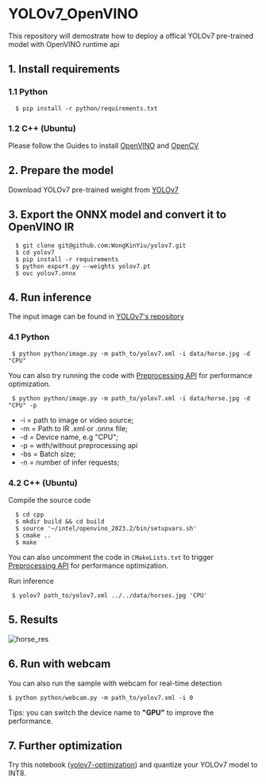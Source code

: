 # YOLOv7_OpenVINO
This repository will demostrate how to deploy a offical YOLOv7 pre-trained model with OpenVINO runtime api
## 1. Install requirements
### 1.1 Python
```shell
  $ pip install -r python/requirements.txt
 ```

### 1.2 C++ (Ubuntu)
Please follow the Guides to install [OpenVINO](https://docs.openvino.ai/2023.2/openvino_docs_install_guides_installing_openvino_from_archive_linux.html) and [OpenCV](https://docs.opencv.org/4.x/d7/d9f/tutorial_linux_install.html)

## 2. Prepare the model
Download YOLOv7 pre-trained weight from [YOLOv7](https://github.com/WongKinYiu/yolov7)

## 3. Export the ONNX model and convert it to OpenVINO IR
```shell
  $ git clone git@github.com:WongKinYiu/yolov7.git
  $ cd yolov7
  $ pip install -r requirements
  $ python export.py --weights yolov7.pt
  $ ovc yolov7.onnx
 ```
 
## 4. Run inference
 The input image can be found in [YOLOv7's repository](https://github.com/WongKinYiu/yolov7/blob/main/inference/images/horses.jpg)
 ### 4.1 Python
 ```shell
  $ python python/image.py -m path_to/yolov7.xml -i data/horse.jpg -d "CPU"
 ```
 You can also try running the code with [Preprocessing API](https://docs.openvino.ai/latest/openvino_docs_OV_UG_Preprocessing_Overview.html) for performance optimization.
 ```shell
  $ python python/image.py -m path_to/yolov7.xml -i data/horse.jpg -d "CPU" -p
 ```

- -i = path to image or video source;
- -m = Path to IR .xml or .onnx file;
- -d = Device name, e.g "CPU";
- -p = with/without preprocessing api
- -bs = Batch size;
- -n = number of infer requests;
  
 ### 4.2 C++ (Ubuntu)
Compile the source code
```shell
  $ cd cpp
  $ mkdir build && cd build
  $ source '~/intel/openvino_2023.2/bin/setupvars.sh'
  $ cmake ..
  $ make
 ```
You can also uncomment the code in ```CMakeLists.txt``` to trigger [Preprocessing API](https://docs.openvino.ai/latest/openvino_docs_OV_UG_Preprocessing_Overview.html) for performance optimization.

Run inference
 ```shell
  $ yolov7 path_to/yolov7.xml ../../data/horses.jpg 'CPU'
 ```
 
## 5. Results
 
 ![horse_res](https://user-images.githubusercontent.com/91237924/179361905-44fcd4ac-7a9e-41f0-bd07-b6cf07245c04.jpg)


 ## 6. Run with webcam
 You can also run the sample with webcam for real-time detection
  ```shell
  $ python python/webcam.py -m path_to/yolov7.xml -i 0
 ```
 
Tips: you can switch the device name to **"GPU"** to improve the performance.

## 7. Further optimization
Try this notebook ([yolov7-optimization](https://github.com/openvinotoolkit/openvino_notebooks/tree/develop/notebooks/226-yolov7-optimization)) and quantize your YOLOv7 model to INT8.
